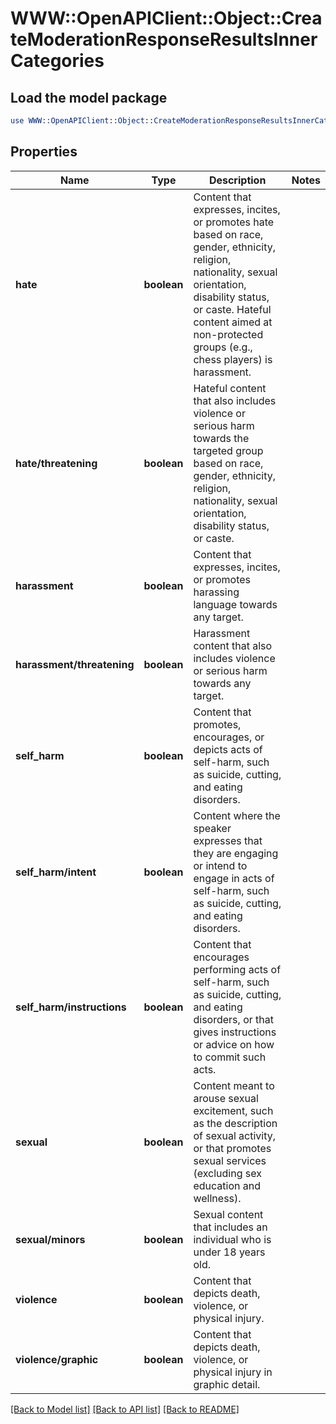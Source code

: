 # WWW::OpenAPIClient::Object::CreateModerationResponseResultsInnerCategories

## Load the model package
```perl
use WWW::OpenAPIClient::Object::CreateModerationResponseResultsInnerCategories;
```

## Properties
Name | Type | Description | Notes
------------ | ------------- | ------------- | -------------
**hate** | **boolean** | Content that expresses, incites, or promotes hate based on race, gender, ethnicity, religion, nationality, sexual orientation, disability status, or caste. Hateful content aimed at non-protected groups (e.g., chess players) is harassment. | 
**hate/threatening** | **boolean** | Hateful content that also includes violence or serious harm towards the targeted group based on race, gender, ethnicity, religion, nationality, sexual orientation, disability status, or caste. | 
**harassment** | **boolean** | Content that expresses, incites, or promotes harassing language towards any target. | 
**harassment/threatening** | **boolean** | Harassment content that also includes violence or serious harm towards any target. | 
**self_harm** | **boolean** | Content that promotes, encourages, or depicts acts of self-harm, such as suicide, cutting, and eating disorders. | 
**self_harm/intent** | **boolean** | Content where the speaker expresses that they are engaging or intend to engage in acts of self-harm, such as suicide, cutting, and eating disorders. | 
**self_harm/instructions** | **boolean** | Content that encourages performing acts of self-harm, such as suicide, cutting, and eating disorders, or that gives instructions or advice on how to commit such acts. | 
**sexual** | **boolean** | Content meant to arouse sexual excitement, such as the description of sexual activity, or that promotes sexual services (excluding sex education and wellness). | 
**sexual/minors** | **boolean** | Sexual content that includes an individual who is under 18 years old. | 
**violence** | **boolean** | Content that depicts death, violence, or physical injury. | 
**violence/graphic** | **boolean** | Content that depicts death, violence, or physical injury in graphic detail. | 

[[Back to Model list]](../README.md#documentation-for-models) [[Back to API list]](../README.md#documentation-for-api-endpoints) [[Back to README]](../README.md)


